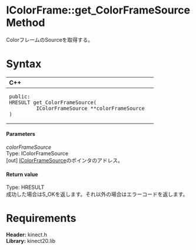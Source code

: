 IColorFrame::get\_ColorFrameSource Method  
=========================================  

ColorフレームのSourceを取得する。 <span id="syntaxSection"></span>

Syntax  
======  

<table>
<colgroup>
<col width="100%" />
</colgroup>
<thead>
<tr class="header">
<th align="left">C++</th>
</tr>
</thead>
<tbody>
<tr class="odd">
<td align="left"><pre><code>public:  
HRESULT get_ColorFrameSource(  
         IColorFrameSource **colorFrameSource  
)</code></pre></td>
</tr>
</tbody>
</table>

<span id="ID4EG"></span>
#### Parameters  

*colorFrameSource*    
Type: IColorFrameSource  
[out] [IColorFrameSource](../../IColorFrameSource_Interface.md)のポインタのアドレス。  

<span id="ID4EP"></span>
#### Return value  

Type: HRESULT  
成功した場合はS\_OKを返します。それ以外の場合はエラーコードを返します。  

<span id="requirements"></span>

Requirements  
============  

**Header:** kinect.h  
**Library:** kinect20.lib  



<!--Please do not edit the data in the comment block below.-->
<!--
TOCTitle : get_ColorFrameSource Method
RLTitle : IColorFrame::get_ColorFrameSource Method
KeywordK : get_ColorFrameSource method
KeywordK : IColorFrame::get_ColorFrameSource method
KeywordF : IColorFrame::get_ColorFrameSource
KeywordF : get_ColorFrameSource
KeywordF : Microsoft.Kinect.kinect.IColorFrame.get_ColorFrameSource(IColorFrameSource@)
KeywordA : M:Microsoft.Kinect.kinect.IColorFrame.get_ColorFrameSource(IColorFrameSource@)
AssetID : M:Microsoft.Kinect.kinect.IColorFrame.get_ColorFrameSource(IColorFrameSource@)
Locale : en-us
CommunityContent : 1
APIType : Managed
APILocation : 
APIName : Microsoft.Kinect.kinect.IColorFrame::get_ColorFrameSource
TargetOS : Windows
TopicType : kbSyntax
DevLang : C++
DocSet : K4Wv2
ProjType : K4Wv2Proj
Technology : Kinect for Windows
Product : Kinect for Windows SDK v2
productversion : 20
-->
